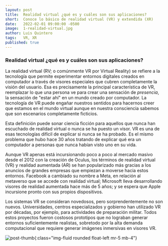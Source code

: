 ```yaml
---
layout: post
title:  Realidad virtual ¿qué es y cuáles son sus aplicaciones?
short:  Conoce lo básico de realidad virtual (VR) y extendida (XR)
date:   2022-02-01 09:00:00 -0500
image:  1-realidad-virtual.jpg
author: Luis Quintero
tags:   VR, XR
published: true
---
```


### Realidad virtual ¿qué es y cuáles son sus aplicaciones?

La realidad virtual (RV; o comúnmente VR por Virtual Reality) se refiere a la tecnología que permite experimentar entornos digitales creados en computador a través de visores especiales que cubren completamente la visión del usuario.  Esa es precisamente la principal característica de VR, reemplazar lo que una persona ve para crear una sensación de *presencia*, la sensación de "estar ahí" en un mundo creado por computador. La tecnología de VR puede engañar nuestros sentidos para hacernos creer que estamos en el mundo virtual aunque en nuestra consciencia sabemos que son escenarios completamente ficticios.

Esta definición puede sonar ciencia ficción para aquellos que nunca han escuchado de realidad virtual o nunca se ha puesto un visor. VR es una de esas tecnologías difícil de explicar si nunca se ha probado. Es el mismo problema que hubo hace 30 años tratando de explicar qué era un computador a personas que nunca habían visto uno en su vida.

Aunque VR apenas está incursionando poco a poco al mercado masivo desde el 2012 con la creación de Oculus, los términos de realidad virtual (VR) y realidad aumentada (AR) se han popularizado más gracias a los anuncios de grandes empresas que empiezan a moverse hacia estos entornos. Facebook a cambiado su nombre a Meta, en relación al metaverso que se accede con realidad virtual; Microsoft lleva desarrollando visores de realidad aumentada hace más de 5 años; y se espera que Apple incursione pronto con sus propios dispositivos.

Los sistemas VR se consideran novedosos, pero sorprendentemente no son nuevos. Universidades, centros especializados y gobierno han utilizado VR por décadas, por ejemplo, para actividades de preparación militar. Todos estos proyectos fueron costosos prototipos que no lograban generar entornos suficientemente realistas, sobretodo por la alta demanda computacional que requiere generar imágenes inmersivas en visores VR.

![post-thumb]({{site.baseurl}}/assets/images/blog/1-realidad-virtual.jpg){:class="img-fluid rounded float-left mr-5 mb-4"}

